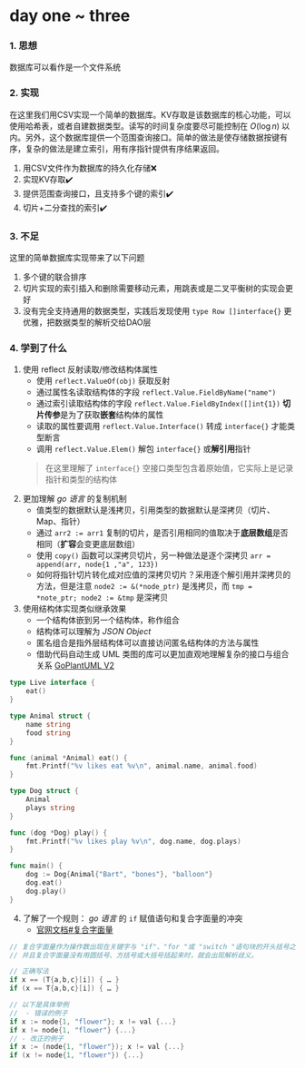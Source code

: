 # day one ~ three

### 1. 思想
数据库可以看作是一个文件系统

### 2. 实现
在这里我们用CSV实现一个简单的数据库。KV存取是该数据库的核心功能，可以使用哈希表，或者自建数据类型。读写的时间复杂度要尽可能控制在 $O(\log n)$ 以内。另外，这个数据库提供一个范围查询接口。简单的做法是使存储数据按键有序，复杂的做法是建立索引，用有序指针提供有序结果返回。
1. 用CSV文件作为数据库的持久化存储❌
2. 实现KV存取✔️
3. 提供范围查询接口，且支持多个键的索引✔️
4. 切片+二分查找的索引✔️

### 3. 不足
这里的简单数据库实现带来了以下问题
1. 多个键的联合排序
2. 切片实现的索引插入和删除需要移动元素，用跳表或是二叉平衡树的实现会更好
3. 没有完全支持通用的数据类型，实践后发现使用 `type Row []interface{}` 更优雅，把数据类型的解析交给DAO层

### 4. 学到了什么
1. 使用 reflect 反射读取/修改结构体属性
    - 使用 `reflect.ValueOf(obj)` 获取反射
    - 通过属性名读取结构体的字段 `reflect.Value.FieldByName("name")`
    - 通过索引读取结构体的字段 `reflect.Value.FieldByIndex([]int{1})` **切片传参**是为了获取**嵌套**结构体的属性
    - 读取的属性要调用 `reflect.Value.Interface()` 转成 `interface{}` 才能类型断言
    - 调用 `reflect.Value.Elem()` 解包 `interface{}` 或**解引用**指针
    > 在这里理解了 `interface{}` 空接口类型包含着原始值，它实际上是记录指针和类型的结构体
2. 更加理解 *go 语言* 的复制机制
    - 值类型的数据默认是浅拷贝，引用类型的数据默认是深拷贝（切片、Map、指针）
    - 通过 `arr2 := arr1` 复制的切片，是否引用相同的值取决于**底层数组**是否相同（**扩容**会变更底层数组）
    - 使用 `copy()` 函数可以深拷贝切片，另一种做法是逐个深拷贝 `arr = append(arr, node{1 ,"a", 123})`
    - 如何将指针切片转化成对应值的深拷贝切片？采用逐个解引用并深拷贝的方法，但是注意 `node2 := &(*node_ptr)` 是浅拷贝，而 `tmp = *note_ptr; node2 := &tmp` 是深拷贝
3. 使用结构体实现类似继承效果
    - 一个结构体嵌到另一个结构体，称作组合
    - 结构体可以理解为 *JSON Object*
    - 匿名组合是指外层结构体可以直接访问匿名结构体的方法与属性
    - 借助代码自动生成 UML 类图的库可以更加直观地理解复杂的接口与组合关系 [GoPlantUML V2](https://github.com/jfeliu007/goplantuml)
```go
type Live interface {
	eat()
}

type Animal struct {
	name string
	food string
}

func (animal *Animal) eat() {
	fmt.Printf("%v likes eat %v\n", animal.name, animal.food)
}

type Dog struct {
	Animal
	plays string
}

func (dog *Dog) play() {
	fmt.Printf("%v likes play %v\n", dog.name, dog.plays)
}

func main() {
	dog := Dog{Animal{"Bart", "bones"}, "balloon"}
	dog.eat()
	dog.play()
}
```
4. 了解了一个规则： *go 语言* 的 `if` 赋值语句和复合字面量的冲突
    - [官网文档#复合字面量](https://go.dev/ref/spec#Composite_literals)
```go
// 复合字面量作为操作数出现在关键字与 "if"、"for "或 "switch "语句块的开头括号之间
// 并且复合字面量没有用圆括号、方括号或大括号括起来时，就会出现解析歧义。

// 正确写法
if x == (T{a,b,c}[i]) { … }
if (x == T{a,b,c}[i]) { … }

// 以下是具体举例
//  - 错误的例子
if x := node{1, "flower"}; x != val {...}
if x != node{1, "flower"} {...}
// - 改正的例子
if x := (node{1, "flower"}); x != val {...}
if (x != node{1, "flower"}) {...}
```